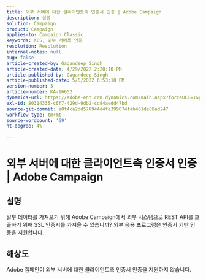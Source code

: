 ```yaml
---
title: 외부 서버에 대한 클라이언트측 인증서 인증 | Adobe Campaign
description: 설명
solution: Campaign
product: Campaign
applies-to: Campaign Classic
keywords: KCS, 외부 서버용 인증
resolution: Resolution
internal-notes: null
bug: false
article-created-by: Gagandeep Singh
article-created-date: 4/29/2022 2:20:10 PM
article-published-by: Gagandeep Singh
article-published-date: 5/5/2022 6:53:10 PM
version-number: 3
article-number: KA-16652
dynamics-url: https://adobe-ent.crm.dynamics.com/main.aspx?forceUCI=1&pagetype=entityrecord&etn=knowledgearticle&id=5b70dc75-c7c7-ec11-a7b6-0022480a1de4
exl-id: 80314335-c6f7-429d-9db2-cd84aedd47bd
source-git-commit: e8f4ca2dd578944d4fe399074fab461de88ad247
workflow-type: tm+mt
source-wordcount: '69'
ht-degree: 4%

---
```


# 외부 서버에 대한 클라이언트측 인증서 인증 | Adobe Campaign

## 설명


일부 데이터를 가져오기 위해 Adobe Campaign에서 외부 시스템으로 REST API를 호출하기 위해 SSL 인증서를 가져올 수 있습니까? 외부 응용 프로그램은 인증서 기반 인증을 지원합니다.


## 해상도


Adobe 캠페인이 외부 서버에 대한 클라이언트측 인증서 인증을 지원하지 않습니다.
